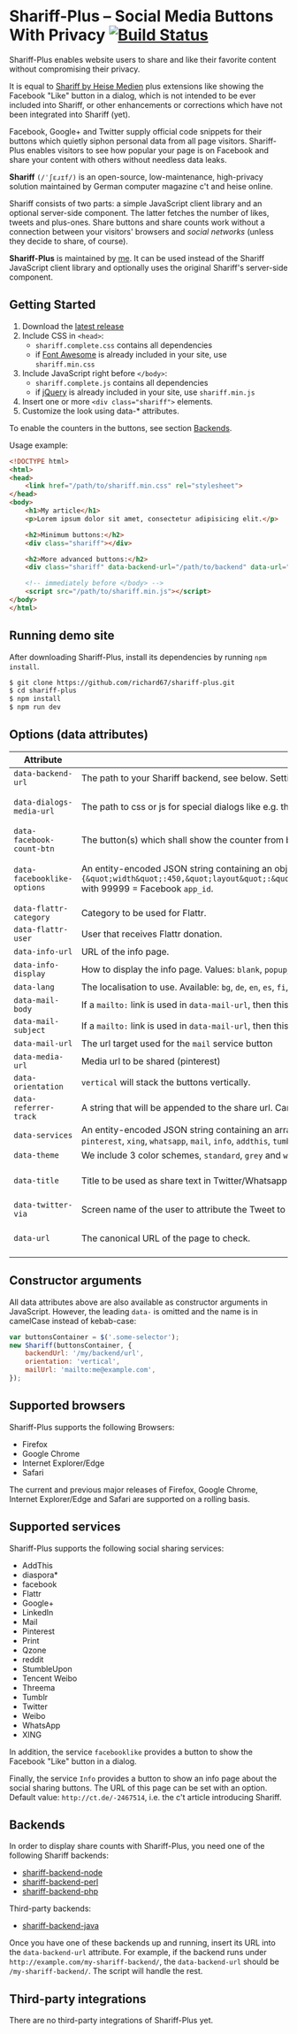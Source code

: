 # Shariff-Plus – Social Media Buttons With Privacy [![Build Status](https://travis-ci.org/richard67/shariff-plus.svg?branch=master)](https://travis-ci.org/richard67/shariff-plus)


Shariff-Plus enables website users to share and like their favorite content without compromising their privacy.

It is equal to [Shariff by Heise Medien](https://github.com/heiseonline/shariff) plus extensions like showing the Facebook "Like" button in a dialog, which is not intended to be ever included into Shariff, or other enhancements or corrections which have not been integrated into Shariff (yet).

Facebook, Google+ and Twitter supply official code snippets for their buttons which quietly siphon personal data from all page visitors. Shariff-Plus enables visitors to see how popular your page is on Facebook and share your content with others without needless data leaks.

**Shariff** `(/ˈʃɛɹɪf/)` is an open-source, low-maintenance, high-privacy solution maintained by German computer magazine c't and heise online.

Shariff consists of two parts: a simple JavaScript client library and an optional server-side component. The latter fetches the number of likes, tweets and plus-ones. Share buttons and share counts work without a connection between your visitors' browsers and *social networks* (unless they decide to share, of course).

**Shariff-Plus** is maintained by [me](https://github.com/richard67). It can be used instead of the Shariff JavaScript client library and optionally uses the original Shariff's server-side component.

## Getting Started

1. Download the [latest release](https://github.com/richard67/shariff-plus/releases/latest)
2. Include CSS in `<head>`:
    * `shariff.complete.css` contains all dependencies
    * if [Font Awesome](https://github.com/FortAwesome/Font-Awesome) is already included in your site, use `shariff.min.css`
3. Include JavaScript right before `</body>`:
    * `shariff.complete.js` contains all dependencies
    * if [jQuery](https://github.com/jquery/jquery) is already included in your site, use `shariff.min.js`
4. Insert one or more `<div class="shariff">` elements.
5. Customize the look using data-* attributes.

To enable the counters in the buttons, see section [Backends](#backends).

Usage example:

```html
<!DOCTYPE html>
<html>
<head>
    <link href="/path/to/shariff.min.css" rel="stylesheet">
</head>
<body>
    <h1>My article</h1>
    <p>Lorem ipsum dolor sit amet, consectetur adipisicing elit.</p>

    <h2>Minimum buttons:</h2>
    <div class="shariff"></div>

    <h2>More advanced buttons:</h2>
    <div class="shariff" data-backend-url="/path/to/backend" data-url="http://www.example.com/my-article.html" data-theme="grey" data-orientation="vertical"></div>

    <!-- immediately before </body> -->
    <script src="/path/to/shariff.min.js"></script>
</body>
</html>
```

## Running demo site

After downloading Shariff-Plus, install its dependencies by running `npm install`.

```sh
$ git clone https://github.com/richard67/shariff-plus.git
$ cd shariff-plus
$ npm install
$ npm run dev
```

## Options (data attributes)

| Attribute        | Description | Default |
|------------------|-------------|---------|
| `data-backend-url` | The path to your Shariff backend, see below. Settings the value to `null` disables the backend feature. No counts will occur.  | `null` |
| `data-dialogs-media-url` | The path to css or js for special dialogs like e.g. the one of the `facebooklike` service. This has to be an absolute URL. Example: `https://www.example.com/shariff`. This allows to use own css e.g. for the `facebooklike` dialog. | Path to directory where Shariff is installed. |
| `data-facebook-count-btn` | The button(s) which shall show the counter from backend if both services `facebook` and `facebooklike` are used. Values: `like`, `share`, `both`. | `both` |
| `data-facebooklike-options` | An entity-encoded JSON string containing an object with options for the Facebook "Like" button as provided by the Facebook configurator for that button. Example with default values of Facebook: `data-facebooklike-options="{&quot;width&quot;:450,&quot;layout&quot;:&quot;standard&quot;,&quot;action&quot;:&quot;like&quot;,&quot;size&quot;:&quot;large&quot;,&quot;show_faces&quot;:true,&quot;share&quot;:true,&quot;appId&quot;:&quot;99999&quot;}"` with 99999 = Facebook `app_id`. | See example, with appId = value of the `fb:app_id` meta tag or `null` if not defined. |
| `data-flattr-category` | Category to be used for Flattr. | `null` |
| `data-flattr-user` | User that receives Flattr donation. | `null` |
| `data-info-url` | URL of the info page. | `http://ct.de/-2467514` |
| `data-info-display` | How to display the info page. Values: `blank`, `popup`, `self`. | `blank` |
| `data-lang`      | The localisation to use. Available: `bg`, `de`, `en`, `es`, `fi`, `hr`, `hu`, `ja`, `ko`, `no`, `pl`, `pt`, `ro`, `ru`, `sk`, `sl`, `sr`, `sv`, `tr`, `zh` | `de` |
| `data-mail-body` | If a `mailto:` link is used in `data-mail-url`, then this value is used as the mail body. The body text should contain the placeholder `{url}` which will be replaced with the share URL. | see `data-url`  |
| `data-mail-subject` | If a `mailto:` link is used in `data-mail-url`, then this value is used as the mail subject. | see `data-title` |
| `data-mail-url`  | The url target used for the `mail` service button | `?view=mail` |
| `data-media-url` | Media url to be shared (pinterest) | `null` |
| `data-orientation` | `vertical` will stack the buttons vertically. | `horizontal`  |
| `data-referrer-track` | A string that will be appended to the share url. Can be disabled using `null`. | `null` |
| `data-services`   | An entity-encoded JSON string containing an array of service names to be enabled. Example: `data-services="[&quot;facebook&quot;,&quot;googleplus&quot;]"` Available service names: `twitter`, `facebook`, `facebooklike`, `googleplus`, `linkedin`, `pinterest`, `xing`, `whatsapp`, `mail`, `info`, `addthis`, `tumblr`, `flattr`, `diaspora`, `reddit`, `stumbleupon`, `threema`, `weibo`, `tencent-weibo`, `qzone`, `print` | `twitter`, `facebook`, `googleplus`, `info` |
| `data-theme`       | We include 3 color schemes, `standard`, `grey` and `white`. | `standard` |
| `data-title`       | Title to be used as share text in Twitter/Whatsapp | page's `DC.title`/`DC.creator` or `<title>` |
| `data-twitter-via` | Screen name of the user to attribute the Tweet to | `null` |
| `data-url`         | The canonical URL of the page to check. | page's canonical URL or `og:url` or current URL |

## Constructor arguments

All data attributes above are also available as constructor arguments in JavaScript. However, the
leading `data-` is omitted and the name is in camelCase instead of kebab-case:

```js
var buttonsContainer = $('.some-selector');
new Shariff(buttonsContainer, {
    backendUrl: '/my/backend/url',
    orientation: 'vertical',
    mailUrl: 'mailto:me@example.com',
});
```

## Supported browsers

Shariff-Plus supports the following Browsers:

- Firefox
- Google Chrome
- Internet Explorer/Edge
- Safari

The current and previous major releases of Firefox, Google Chrome, Internet Explorer/Edge and Safari are supported on a rolling basis.

## Supported services

Shariff-Plus supports the following social sharing services:

- AddThis
- diaspora*
- facebook
- Flattr
- Google+
- LinkedIn
- Mail
- Pinterest
- Print
- Qzone
- reddit
- StumbleUpon
- Tencent Weibo
- Threema
- Tumblr
- Twitter
- Weibo
- WhatsApp
- XING

In addition, the service `facebooklike` provides a button to show the Facebook "Like" button in a dialog.

Finally, the service `Info` provides a button to show an info page about the social sharing buttons.
The URL of this page can be set with an option. Default value: `http://ct.de/-2467514`, i.e. the c't article introducing Shariff. 

## Backends

In order to display share counts with Shariff-Plus, you need one of the following Shariff backends:

* [shariff-backend-node](http://github.com/heiseonline/shariff-backend-node)
* [shariff-backend-perl](http://github.com/heiseonline/shariff-backend-perl)
* [shariff-backend-php](http://github.com/heiseonline/shariff-backend-php)

Third-party backends:
* [shariff-backend-java](http://github.com/headissue/shariff-backend-java)

Once you have one of these backends up and running, insert its URL into the `data-backend-url` attribute. For example, if the backend runs under `http://example.com/my-shariff-backend/`, the `data-backend-url` should be `/my-shariff-backend/`. The script will handle the rest.

## Third-party integrations

There are no third-party integrations of Shariff-Plus yet.
